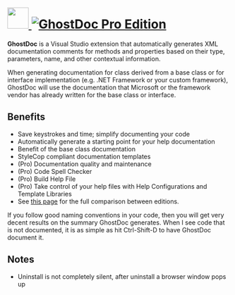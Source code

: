 # [<img src="https://cdn.jsdelivr.net/gh/AdmiringWorm/chocolatey-packages@4f51ac8f5a2beb847f7672f2c5110ba4cab1b27b/automatic/ghostdoc-pro/icons/32x32.png" height="48" width="48" /> ![GhostDoc Pro Edition](https://img.shields.io/chocolatey/v/ghostdoc-pro.svg?label=GhostDoc%20Pro%20Edition&style=for-the-badge)](https://chocolatey.org/packages/ghostdoc-pro)

**GhostDoc** is a Visual Studio extension that automatically generates XML documentation comments for methods and properties based on their type, parameters, name, and other contextual information.

When generating documentation for class derived from a base class or for interface implementation (e.g. .NET Framework or your custom framework), GhostDoc will use the documentation that Microsoft or the framework vendor has already written for the base class or interface.

## Benefits

- Save keystrokes and time; simplify documenting your code
- Automatically generate a starting point for your help documentation
- Benefit of the base class documentation
- StyleCop compliant documentation templates
- (Pro) Documentation quality and maintenance
- (Pro) Code Spell Checker
- (Pro) Build Help File
- (Pro) Take control of your help files with Help Configurations and Template Libraries
- See [this page](http://submain.com/ghostdoc/editions/) for the full comparison between editions.

If you follow good naming conventions in your code, then you will get very decent results on the summary GhostDoc generates.  When I see code that is not documented, it is as simple as hit Ctrl-Shift-D to have GhostDoc document it.

## Notes

- Uninstall is not completely silent, after uninstall a browser window pops up
